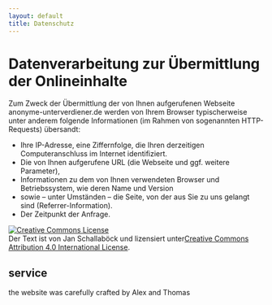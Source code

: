 ```yaml
---
layout: default
title: Datenschutz
---
```


# Datenverarbeitung zur Übermittlung der Onlineinhalte

Zum Zweck der Übermittlung der von Ihnen aufgerufenen Webseite anonyme-unterverdiener.de werden von Ihrem Browser
typischerweise unter anderem folgende Informationen (im Rahmen von sogenannten HTTP-Requests) übersandt:

- Ihre IP-Adresse, eine Ziffernfolge, die Ihren derzeitigen Computeranschluss im Internet identifiziert.
- Die von Ihnen aufgerufene URL (die Webseite und ggf. weitere Parameter),
- Informationen zu dem von Ihnen verwendeten Browser und Betriebssystem, wie deren Name und Version
- sowie – unter Umständen – die Seite, von der aus Sie zu uns gelangt sind (Referrer-Information).
- Der Zeitpunkt der Anfrage.

<a rel="license" href="http://creativecommons.org/licenses/by/4.0/"><img alt="Creative Commons License" style="border-width:0" src="https://i.creativecommons.org/l/by/4.0/80x15.png" /></a><br />Der Text ist von Jan Schallaböck und lizensiert unter<a rel="license" href="http://creativecommons.org/licenses/by/4.0/">Creative Commons Attribution 4.0 International License</a>.

## service

the website was carefully crafted by Alex and Thomas
